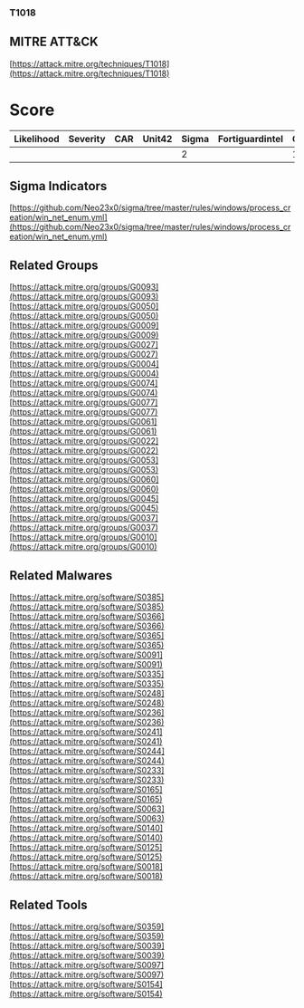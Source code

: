 
### T1018
## MITRE ATT&CK
[https://attack.mitre.org/techniques/T1018](https://attack.mitre.org/techniques/T1018)

# Score

| Likelihood | Severity | CAR | Unit42 | Sigma | Fortiguardintel | Groups | Malwares | Tools |
| ---------- | -------- | --- | ------ | ----- | --------------- | ---  | --- | --- |
 |   |   |   |   | 2 |   | 14 | 15 | 4 |



## Sigma Indicators

[https://github.com/Neo23x0/sigma/tree/master/rules/windows/process_creation/win_net_enum.yml](https://github.com/Neo23x0/sigma/tree/master/rules/windows/process_creation/win_net_enum.yml)
[]()


## Related Groups

[https://attack.mitre.org/groups/G0093](https://attack.mitre.org/groups/G0093)
[https://attack.mitre.org/groups/G0050](https://attack.mitre.org/groups/G0050)
[https://attack.mitre.org/groups/G0009](https://attack.mitre.org/groups/G0009)
[https://attack.mitre.org/groups/G0027](https://attack.mitre.org/groups/G0027)
[https://attack.mitre.org/groups/G0004](https://attack.mitre.org/groups/G0004)
[https://attack.mitre.org/groups/G0074](https://attack.mitre.org/groups/G0074)
[https://attack.mitre.org/groups/G0077](https://attack.mitre.org/groups/G0077)
[https://attack.mitre.org/groups/G0061](https://attack.mitre.org/groups/G0061)
[https://attack.mitre.org/groups/G0022](https://attack.mitre.org/groups/G0022)
[https://attack.mitre.org/groups/G0053](https://attack.mitre.org/groups/G0053)
[https://attack.mitre.org/groups/G0060](https://attack.mitre.org/groups/G0060)
[https://attack.mitre.org/groups/G0045](https://attack.mitre.org/groups/G0045)
[https://attack.mitre.org/groups/G0037](https://attack.mitre.org/groups/G0037)
[https://attack.mitre.org/groups/G0010](https://attack.mitre.org/groups/G0010)
[]()


## Related Malwares

[https://attack.mitre.org/software/S0385](https://attack.mitre.org/software/S0385)
[https://attack.mitre.org/software/S0366](https://attack.mitre.org/software/S0366)
[https://attack.mitre.org/software/S0365](https://attack.mitre.org/software/S0365)
[https://attack.mitre.org/software/S0091](https://attack.mitre.org/software/S0091)
[https://attack.mitre.org/software/S0335](https://attack.mitre.org/software/S0335)
[https://attack.mitre.org/software/S0248](https://attack.mitre.org/software/S0248)
[https://attack.mitre.org/software/S0236](https://attack.mitre.org/software/S0236)
[https://attack.mitre.org/software/S0241](https://attack.mitre.org/software/S0241)
[https://attack.mitre.org/software/S0244](https://attack.mitre.org/software/S0244)
[https://attack.mitre.org/software/S0233](https://attack.mitre.org/software/S0233)
[https://attack.mitre.org/software/S0165](https://attack.mitre.org/software/S0165)
[https://attack.mitre.org/software/S0063](https://attack.mitre.org/software/S0063)
[https://attack.mitre.org/software/S0140](https://attack.mitre.org/software/S0140)
[https://attack.mitre.org/software/S0125](https://attack.mitre.org/software/S0125)
[https://attack.mitre.org/software/S0018](https://attack.mitre.org/software/S0018)
[]()


## Related Tools

[https://attack.mitre.org/software/S0359](https://attack.mitre.org/software/S0359)
[https://attack.mitre.org/software/S0039](https://attack.mitre.org/software/S0039)
[https://attack.mitre.org/software/S0097](https://attack.mitre.org/software/S0097)
[https://attack.mitre.org/software/S0154](https://attack.mitre.org/software/S0154)
[]()
